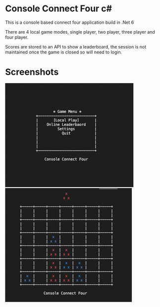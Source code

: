 # Console Connect Four c#

This is a console based connect four application build in .Net 6

There are 4 local game modes, single player, two player, three player and four player.

Scores are stored to an API to show a leaderboard, the session is not maintained once the game is closed so will need to login.

# Screenshots
![Homepage](/docs/Menu.png)
![Cues](/docs/SinglePlayer.png)
